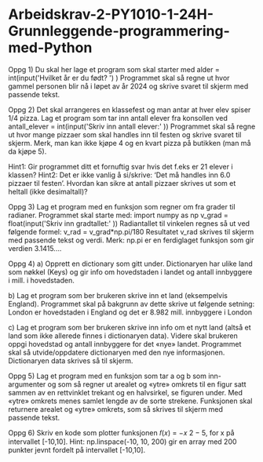 # Arbeidskrav-2-PY1010-1-24H-Grunnleggende-programmering-med-Python

Oppg 1) Du skal her lage et program som skal starter med
alder = int(input('Hvilket år er du født? ') )
Programmet skal så regne ut hvor gammel personen blir nå i løpet av år 2024 og skrive
svaret til skjerm med passende tekst.

Oppg 2) Det skal arrangeres en klassefest og man antar at hver elev spiser 1/4 pizza. Lag et
program som tar inn antall elever fra konsollen ved
antall_elever = int(input('Skriv inn antall elever:' ))
Programmet skal så regne ut hvor mange pizzaer som skal handles inn til festen og skrive
svaret til skjerm. Merk, man kan ikke kjøpe 4 og en kvart pizza på butikken (man må da kjøpe
5).

Hint1: Gir programmet ditt et fornuftig svar hvis det f.eks er 21 elever i klassen?
Hint2: Det er ikke vanlig å si/skrive: ‘Det må handles inn 6.0 pizzaer til festen’. Hvordan kan
sikre at antall pizzaer skrives ut som et heltall (ikke desimaltall)?

Oppg 3) Lag et program med en funksjon som regner om fra grader til radianer.
Programmet skal starte med:
import numpy as np
v_grad = float(input('Skriv inn gradtallet:' ))
Radiantallet til vinkelen regnes så ut ved følgende formel: v_rad = v_grad*np.pi/180
Resultatet v_rad skrives til skjerm med passende tekst og verdi.
Merk: np.pi er en ferdiglaget funksjon som gir verdien 3.1415....

Oppg 4)
a) Opprett en dictionary som gitt under. Dictionaryen har ulike land som nøkkel (Keys)
og gir info om hovedstaden i landet og antall innbyggere i mill. i hovedstaden. 

b) Lag et program som ber brukeren skrive inn et land (eksempelvis England).
Programmet skal på bakgrunn av dette skrive ut følgende setning:
London er hovedstaden i England og det er 8.982 mill. innbyggere i London

c) Lag et program som ber brukeren skrive inn info om et nytt land (altså et land som
ikke allerede finnes i dictionaryen data). Videre skal brukeren oppgi hovedstad og
antall innbyggere for det «nye» landet. Programmet skal så utvide/oppdatere
dictionaryen med den nye informasjonen. Dictionaryen data skrives så til skjerm.

Oppg 5) Lag et program med en funksjon som tar a og b som inn-argumenter og som så
regner ut arealet og «ytre» omkrets til en figur satt sammen av en rettvinklet trekant og en
halvsirkel, se figuren under. Med «ytre» omkrets menes samlet lengde av de sorte strekene.
Funksjonen skal returnere arealet og «ytre» omkrets, som så skrives til skjerm med passende
tekst.

Oppg 6) Skriv en kode som plotter funksjonen 𝑓(𝑥) = −𝑥
2 − 5, for x på intervallet [-10,10].
Hint: np.linspace(-10, 10, 200) gir en array med 200 punkter jevnt fordelt på intervallet
[-10,10].
